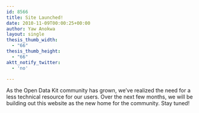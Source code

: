 ```yaml
---
id: 8566
title: Site Launched!
date: 2010-11-09T00:00:25+00:00
author: Yaw Anokwa
layout: single
thesis_thumb_width:
  - "66"
thesis_thumb_height:
  - "66"
aktt_notify_twitter:
  - 'no'

---
```

As the Open Data Kit community has grown, we&#8217;ve realized the need for a less technical resource for our users. Over the next few months, we will be building out this website as the new home for the community. Stay tuned!
